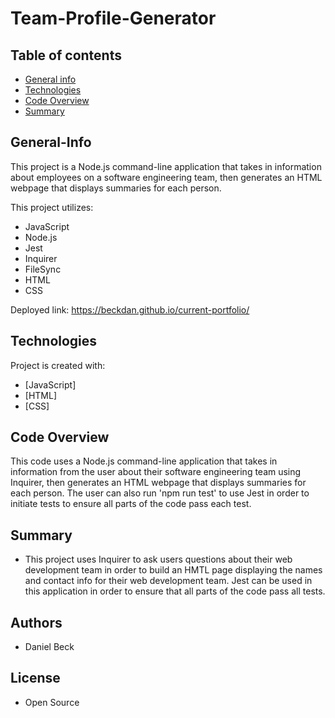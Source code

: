 # Team-Profile-Generator

## Table of contents

- [General info](#General-Info)
- [Technologies](#Technologies)
- [Code Overview](#Code-Overview)
- [Summary](#Summary)

## General-Info

This project is a Node.js command-line application that takes in information about employees on a software engineering team, then generates an HTML webpage that displays summaries for each person.

This project utilizes:
- JavaScript
- Node.js
- Jest
- Inquirer
- FileSync
- HTML
- CSS


Deployed link: https://beckdan.github.io/current-portfolio/

## Technologies

Project is created with:

- [JavaScript]
- [HTML]
- [CSS]


## Code Overview

This code uses a Node.js command-line application that takes in information from the user about their software engineering team using Inquirer, then generates an HTML webpage that displays summaries for each person. The user can also run 'npm run test' to use Jest in order to initiate tests to ensure all parts of the code pass each test. 

## Summary

- This project uses Inquirer to ask users questions about their web development team in order to build an HMTL page displaying the names and contact info for their web development team. Jest can be used in this application in order to ensure that all parts of the code pass all tests. 


## Authors

- Daniel Beck

## License

- Open Source